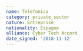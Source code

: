 ```yaml
---
name: Telefonica
category: private_sector
nature: Entreprise
nationality: Espagne
alliance: Cyber Tech Accord
date_signed: '2018-11-12'
---
```

    